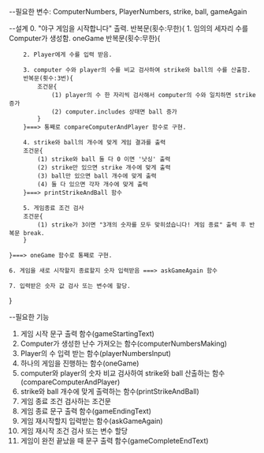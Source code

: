 --필요한 변수: ComputerNumbers, PlayerNumbers, strike, ball, gameAgain

--설계
0. "야구 게임을 시작합니다" 출력.
반복문(횟수:무한){
    1. 임의의 세자리 수를 Computer가 생성함.
    oneGame
    반복문(횟수:무한){
        
        2. Player에게 수를 입력 받음.

        3. computer 수와 player의 수를 비교 검사하여 strike와 ball의 수를 산출함.
        반복문(횟수:3번){
            조건문{
                (1) player의 수 한 자리씩 검사해서 computer의 수와 일치하면 strike 증가
                (2) computer.includes 상태면 ball 증가
            }
        }===> 통째로 compareComputerAndPlayer 함수로 구현.

        4. strike와 ball의 개수에 맞게 게임 결과를 출력
        조건문{
            (1) strike와 ball 둘 다 0 이면 '낫싱' 출력
            (2) strike만 있으면 strike 개수에 맞게 출력
            (3) ball만 있으면 ball 개수에 맞게 출력
            (4) 둘 다 있으면 각자 개수에 맞게 출력
        }===> printStrikeAndBall 함수
        
        5. 게임종료 조건 검사
        조건문{
            (1) strike가 3이면 "3개의 숫자를 모두 맞히셨습니다! 게임 종료" 출력 후 반복문 break.
        }

    }===> oneGame 함수로 통째로 구현.

    6. 게임을 새로 시작할지 종료할지 숫자 입력받음 ===> askGameAgain 함수

    7. 입력받은 숫자 값 검사 또는 변수에 할당.
}


--필요한 기능
1. 게임 시작 문구 출력 함수(gameStartingText)
2. Computer가 생성한 난수 가져오는 함수(computerNumbersMaking)
3. Player의 수 입력 받는 함수(playerNumbersInput)
4. 하나의 게임을 진행하는 함수(oneGame)
5. computer와 player의 숫자 비교 검사하여 strike와 ball 산출하는 함수(compareComputerAndPlayer)
6. strike와 ball 개수에 맞게 출력하는 함수(printStrikeAndBall)
7. 게임 종료 조건 검사하는 조건문
8. 게임 종료 문구 출력 함수(gameEndingText)
9. 게임 재시작할지 입력받는 함수(askGameAgain)
10. 게임 재시작 조건 검사 또는 변수 할당
11. 게임이 완전 끝났을 때 문구 출력 함수(gameCompleteEndText)